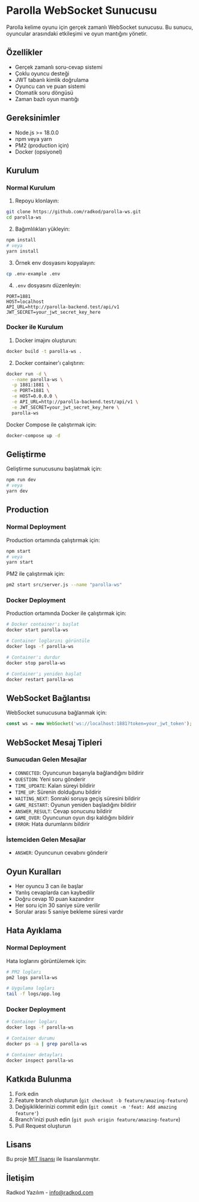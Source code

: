# Parolla WebSocket Sunucusu

Parolla kelime oyunu için gerçek zamanlı WebSocket sunucusu. Bu sunucu, oyuncular arasındaki etkileşimi ve oyun mantığını yönetir.

## Özellikler

- Gerçek zamanlı soru-cevap sistemi
- Çoklu oyuncu desteği
- JWT tabanlı kimlik doğrulama
- Oyuncu can ve puan sistemi
- Otomatik soru döngüsü
- Zaman bazlı oyun mantığı

## Gereksinimler

- Node.js >= 18.0.0
- npm veya yarn
- PM2 (production için)
- Docker (opsiyonel)

## Kurulum

### Normal Kurulum

1. Repoyu klonlayın:
```bash
git clone https://github.com/radkod/parolla-ws.git
cd parolla-ws
```

2. Bağımlılıkları yükleyin:
```bash
npm install
# veya
yarn install
```

3. Örnek env dosyasını kopyalayın:
```bash
cp .env-example .env
```

4. `.env` dosyasını düzenleyin:
```env
PORT=1881
HOST=localhost
API_URL=http://parolla-backend.test/api/v1
JWT_SECRET=your_jwt_secret_key_here
```

### Docker ile Kurulum

1. Docker imajını oluşturun:
```bash
docker build -t parolla-ws .
```

2. Docker container'ı çalıştırın:
```bash
docker run -d \
  --name parolla-ws \
  -p 1881:1881 \
  -e PORT=1881 \
  -e HOST=0.0.0.0 \
  -e API_URL=http://parolla-backend.test/api/v1 \
  -e JWT_SECRET=your_jwt_secret_key_here \
  parolla-ws
```

Docker Compose ile çalıştırmak için:
```bash
docker-compose up -d
```

## Geliştirme

Geliştirme sunucusunu başlatmak için:

```bash
npm run dev
# veya
yarn dev
```

## Production

### Normal Deployment

Production ortamında çalıştırmak için:

```bash
npm start
# veya
yarn start
```

PM2 ile çalıştırmak için:

```bash
pm2 start src/server.js --name "parolla-ws"
```

### Docker Deployment

Production ortamında Docker ile çalıştırmak için:

```bash
# Docker container'ı başlat
docker start parolla-ws

# Container loglarını görüntüle
docker logs -f parolla-ws

# Container'ı durdur
docker stop parolla-ws

# Container'ı yeniden başlat
docker restart parolla-ws
```

## WebSocket Bağlantısı

WebSocket sunucusuna bağlanmak için:

```javascript
const ws = new WebSocket('ws://localhost:1881?token=your_jwt_token');
```

## WebSocket Mesaj Tipleri

### Sunucudan Gelen Mesajlar

- `CONNECTED`: Oyuncunun başarıyla bağlandığını bildirir
- `QUESTION`: Yeni soru gönderir
- `TIME_UPDATE`: Kalan süreyi bildirir
- `TIME_UP`: Sürenin dolduğunu bildirir
- `WAITING_NEXT`: Sonraki soruya geçiş süresini bildirir
- `GAME_RESTART`: Oyunun yeniden başladığını bildirir
- `ANSWER_RESULT`: Cevap sonucunu bildirir
- `GAME_OVER`: Oyuncunun oyun dışı kaldığını bildirir
- `ERROR`: Hata durumlarını bildirir

### İstemciden Gelen Mesajlar

- `ANSWER`: Oyuncunun cevabını gönderir

## Oyun Kuralları

- Her oyuncu 3 can ile başlar
- Yanlış cevaplarda can kaybedilir
- Doğru cevap 10 puan kazandırır
- Her soru için 30 saniye süre verilir
- Sorular arası 5 saniye bekleme süresi vardır

## Hata Ayıklama

### Normal Deployment

Hata loglarını görüntülemek için:

```bash
# PM2 logları
pm2 logs parolla-ws

# Uygulama logları
tail -f logs/app.log
```

### Docker Deployment

```bash
# Container logları
docker logs -f parolla-ws

# Container durumu
docker ps -a | grep parolla-ws

# Container detayları
docker inspect parolla-ws
```

## Katkıda Bulunma

1. Fork edin
2. Feature branch oluşturun (`git checkout -b feature/amazing-feature`)
3. Değişikliklerinizi commit edin (`git commit -m 'feat: Add amazing feature'`)
4. Branch'inizi push edin (`git push origin feature/amazing-feature`)
5. Pull Request oluşturun

## Lisans

Bu proje [MIT lisansı](LICENSE) ile lisanslanmıştır.

## İletişim

Radkod Yazılım - info@radkod.com 